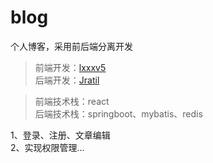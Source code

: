 # blog
个人博客，采用前后端分离开发  
    
> 前端开发：[lxxxv5](https://github.com/lxxxv5)  
> 后端开发：[Jratil](https://github.com/Jratil)  
   
> 前端技术栈：react  
> 后端技术栈：springboot、mybatis、redis  
  
1、登录、注册、文章编辑  
2、实现权限管理...  
   
